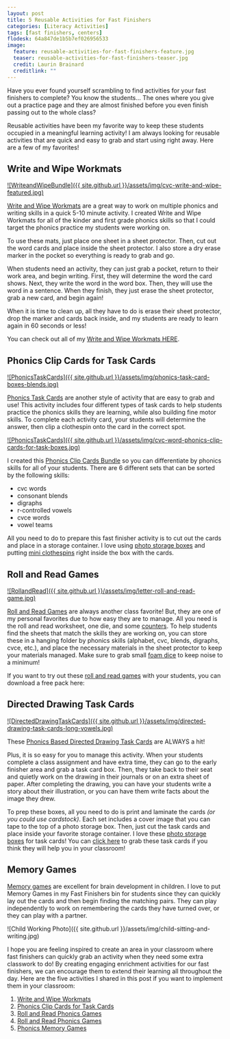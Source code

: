 ```yaml
---
layout: post
title: 5 Reusable Activities for Fast Finishers
categories: [Literacy Activities]
tags: [fast finishers, centers]
flodesk: 64a847de1b5b7ef026956533
image:
  feature: reusable-activities-for-fast-finishers-feature.jpg
  teaser: reusable-activities-for-fast-finishers-teaser.jpg
  credit: Laurin Brainard
  creditlink: ""
---
```

Have you ever found yourself scrambling to find activities for your fast finishers to complete? You know the students... The ones where you give out a practice page and they are almost finished before you even finish passing out to the whole class? 

Reusable activities have been my favorite way to keep these students occupied in a meaningful learning activity! I am always looking for reusable activities that are quick and easy to grab and start using right away. Here are a few of my favorites!

## Write and Wipe Workmats

[![WriteandWipeBundle]({{ site.github.url }}/assets/img/cvc-write-and-wipe-featured.jpg)](https://www.teacherspayteachers.com/Product/Write-and-Wipe-Activities-with-CVC-Blends-Digraphs-Bossy-R-CVCE-Vowel-Teams-3635469?utm_source=PB%20Blog&utm_campaign=Write%20Wipe%20Activities%20Bundle%20Early%20Finisher)

[Write and Wipe Workmats](https://www.teacherspayteachers.com/Product/Write-and-Wipe-Activities-with-CVC-Blends-Digraphs-Bossy-R-CVCE-Vowel-Teams-3635469?utm_source=PB%20Blog&utm_campaign=Write%20Wipe%20Activities%20Bundle%20Early%20Finisher) are a great way to work on multiple phonics and writing skills in a quick 5-10 minute activity. I created Write and Wipe Workmats for all of the kinder and first grade phonics skills so that I could target the phonics practice my students were working on. 

To use these mats, just place one sheet in a sheet protector. Then, cut out the word cards and place inside the sheet protector. I also store a dry erase marker in the pocket so everything is ready to grab and go. 

When students need an activity, they can just grab a pocket, return to their work area, and begin writing. First, they will determine the word the card shows. Next, they write the word in the word box. Then, they will use the word in a sentence. When they finish, they just erase the sheet protector, grab a new card, and begin again!

When it is time to clean up, all they have to do is erase their sheet protector, drop the marker and cards back inside, and my students are ready to learn again in 60 seconds or less! 

You can check out all of my [Write and Wipe Workmats HERE](https://www.teacherspayteachers.com/Product/Write-and-Wipe-Activities-with-CVC-Blends-Digraphs-Bossy-R-CVCE-Vowel-Teams-3635469?utm_source=PB%20Blog&utm_campaign=Write%20Wipe%20Activities%20Bundle%20Early%20Finisher).

## Phonics Clip Cards for Task Cards

[![PhonicsTaskCards]({{ site.github.url }}/assets/img/phonics-task-card-boxes-blends.jpg)](https://www.teacherspayteachers.com/Product/Phonics-Clip-Cards-for-Task-Card-Boxes-Literacy-Centers-Activities-8572906?utm_source=PB%20Blog&utm_campaign=PhonicsClipCardsTaskBoxes%20Bundle%20Early%20Finisher)

[Phonics Task Cards](https://www.teacherspayteachers.com/Product/Phonics-Clip-Cards-for-Task-Card-Boxes-Literacy-Centers-Activities-8572906?utm_source=PB%20Blog&utm_campaign=PhonicsClipCardsTaskBoxes%20Bundle%20Early%20Finisher) are another style of activity that are easy to grab and use! This activity includes four different types of task cards to help students practice the phonics skills they are learning, while also building fine motor skills. To complete each activity card, your students will determine the answer, then clip a clothespin onto the card in the correct spot. 

[![PhonicsTaskCards]({{ site.github.url }}/assets/img/cvc-word-phonics-clip-cards-for-task-boxes.jpg)](https://www.teacherspayteachers.com/Product/Phonics-Clip-Cards-for-Task-Card-Boxes-Literacy-Centers-Activities-8572906?utm_source=PB%20Blog&utm_campaign=PhonicsClipCardsTaskBoxes%20Bundle%20Early%20Finisher)

I created this [Phonics Clip Cards Bundle](https://www.teacherspayteachers.com/Product/Phonics-Clip-Cards-for-Task-Card-Boxes-Literacy-Centers-Activities-8572906?utm_source=PB%20Blog&utm_campaign=PhonicsClipCardsTaskBoxes%20Bundle%20Early%20Finisher) so you can differentiate by phonics skills for all of your students. There are 6 different sets that can be sorted by the following skills:
- cvc words
- consonant blends
- digraphs
- r-controlled vowels
- cvce words
- vowel teams

All you need to do to prepare this fast finisher activity is to cut out the cards and place in a storage container. I love using [photo storage boxes](https://amzn.to/44BiaN5) and putting [mini clothespins](https://amzn.to/46vZHn0) right inside the box with the cards. 

## Roll and Read Games

[![RollandRead]({{ site.github.url }}/assets/img/letter-roll-and-read-game.jpg)](https://www.teacherspayteachers.com/Product/Roll-and-Read-Phonics-Sight-Words-Literacy-Activities-for-Centers-Games-3100666?utm_source=PB%20Blog&utm_campaign=Roll%20and%20Read%20Bundle%20Early%20Finisher)

[Roll and Read Games](https://www.teacherspayteachers.com/Product/Roll-and-Read-Phonics-Sight-Words-Literacy-Activities-for-Centers-Games-3100666?utm_source=PB%20Blog&utm_campaign=Roll%20and%20Read%20Bundle%20Early%20Finisher) are always another class favorite! But, they are one of my personal favorites due to how easy they are to manage. All you need is the roll and read worksheet, one die, and some [counters](https://amzn.to/46QeI3t). To help students find the sheets that match the skills they are working on, you can store these in a hanging folder by phonics skills (alphabet, cvc, blends, digraphs, cvce, etc.), and place the necessary materials in the sheet protector to keep your materials managed. Make sure to grab small [foam dice](https://amzn.to/3rj9Tzj) to keep noise to a minimum!

If you want to try out these [roll and read games](https://www.teacherspayteachers.com/Product/Roll-and-Read-Phonics-Sight-Words-Literacy-Activities-for-Centers-Games-3100666?utm_source=PB%20Blog&utm_campaign=Roll%20and%20Read%20Bundle%20Early%20Finisher) with your students, you can download a free pack here:

<div id="fd-form-64a847de1b5b7ef026956533"></div>
<script>
  window.fd('form', {
    formId: '64a847de1b5b7ef026956533',
    containerEl: '#fd-form-64a847de1b5b7ef026956533'
  });
</script>

## Directed Drawing Task Cards

[![DirectedDrawingTaskCards]({{ site.github.url }}/assets/img/directed-drawing-task-cards-long-vowels.jpg)](https://www.teacherspayteachers.com/Product/Directed-Drawing-Task-Cards-Fast-Finishers-Phonics-Activities-8325475?utm_source=PB%20Blog&utm_campaign=Directed%20Drawing%20Task%20Cards%20Early%20Finisher)

These [Phonics Based Directed Drawing Task Cards](https://www.teacherspayteachers.com/Product/Directed-Drawing-Task-Cards-Fast-Finishers-Phonics-Activities-8325475?utm_source=PB%20Blog&utm_campaign=Directed%20Drawing%20Task%20Cards%20Early%20Finisher) are ALWAYS a hit! 

Plus, it is so easy for you to manage this activity. When your students complete a class assignment and have extra time, they can go to the early finisher area and grab a task card box. Then, they take back to their seat and quietly work on the drawing in their journals or on an extra sheet of paper. After completing the drawing, you can have your students write a story about their illustration, or you can have them write facts about the image they drew. 

To prep these boxes, all you need to do is print and laminate the cards _(or you could use cardstock)_. Each set includes a cover image that you can tape to the top of a photo storage box. Then, just cut the task cards and place inside your favorite storage container. I love these [photo storage boxes](https://amzn.to/44BiaN5) for task cards! You can [click here](https://www.teacherspayteachers.com/Product/Directed-Drawing-Task-Cards-Fast-Finishers-Phonics-Activities-8325475?utm_source=PB%20Blog&utm_campaign=Directed%20Drawing%20Task%20Cards%20Early%20Finisher) to grab these task cards if you think they will help you in your classroom!

## Memory Games

[Memory games](https://www.teacherspayteachers.com/Product/Phonics-Memory-Games-Literacy-Centers-Activities-7757382?utm_source=PB%20Blog&utm_campaign=Phonics%20Memory%20Early%20Finisher) are excellent for brain development in children. I love to put Memory Games in my Fast Finishers bin for students since they can quickly lay out the cards and then begin finding the matching pairs. They can play independently to work on remembering the cards they have turned over, or they can play with a partner. 

![Child Working Photo]({{ site.github.url }}/assets/img/child-sitting-and-writing.jpg)

I hope you are feeling inspired to create an area in your classroom where fast finishers can quickly grab an activity when they need some extra classwork to do! By creating engaging enrichment activities for our fast finishers, we can encourage them to extend their learning all throughout the day. Here are the five activities I shared in this post if you want to implement them in your classroom:

1. [Write and Wipe Workmats](https://www.teacherspayteachers.com/Product/Write-and-Wipe-Activities-with-CVC-Blends-Digraphs-Bossy-R-CVCE-Vowel-Teams-3635469?utm_source=PB%20Blog&utm_campaign=Write%20Wipe%20Activities%20Bundle%20Early%20Finisher)
2. [Phonics Clip Cards for Task Cards](https://www.teacherspayteachers.com/Product/Phonics-Clip-Cards-for-Task-Card-Boxes-Literacy-Centers-Activities-8572906?utm_source=PB%20Blog&utm_campaign=PhonicsClipCardsTaskBoxes%20Bundle%20Early%20Finisher)
3. [Roll and Read Phonics Games](https://www.teacherspayteachers.com/Product/Roll-and-Read-Phonics-Sight-Words-Literacy-Activities-for-Centers-Games-3100666?utm_source=PB%20Blog&utm_campaign=Roll%20and%20Read%20Bundle%20Early%20Finisher)
4. [Roll and Read Phonics Games](https://www.teacherspayteachers.com/Product/Roll-and-Read-Phonics-Sight-Words-Literacy-Activities-for-Centers-Games-3100666?utm_source=PB%20Blog&utm_campaign=Roll%20and%20Read%20Bundle%20Early%20Finisher)
5. [Phonics Memory Games](https://www.teacherspayteachers.com/Product/Phonics-Memory-Games-Literacy-Centers-Activities-7757382?utm_source=PB%20Blog&utm_campaign=Phonics%20Memory%20Early%20Finisher)